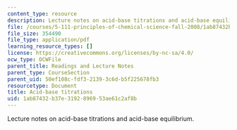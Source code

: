 ```yaml
---
content_type: resource
description: Lecture notes on acid-base titrations and acid-base equilibrium.
file: /courses/5-111-principles-of-chemical-science-fall-2008/1ab87432b37e3192896953ae61c2af8b_lecnotes23.pdf
file_size: 354490
file_type: application/pdf
learning_resource_types: []
license: https://creativecommons.org/licenses/by-nc-sa/4.0/
ocw_type: OCWFile
parent_title: Readings and Lecture Notes
parent_type: CourseSection
parent_uid: 50ef108c-fdf3-2139-3c6d-b5f225678fb3
resourcetype: Document
title: Acid-base titrations
uid: 1ab87432-b37e-3192-8969-53ae61c2af8b
---
```

Lecture notes on acid-base titrations and acid-base equilibrium.